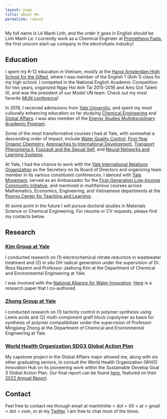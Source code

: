 ```yaml
---
layout: page
title: About Me
permalink: /about
---
```


My full name is Lê Mạnh Linh, and the order it goes in English should be Linh Manh Le. I currently work as a Chemical Engineer at [Prometheus Fuels](https://www.prometheusfuels.com), the first unicorn start-up company in the electrofuels industry!

## Education

I spent my K-12 education in Vietnam, mostly at the [Hanoi Amsterdam High School for the Gifted](http://www.hn-ams.edu.vn/en), where I was member of the English 1 (Anh 1) class for my high school. I competed in the National English Academic Competition for two years, organized Ngay Hoi Anh Tai 2015-2016 and Ams Got Talent IX, and was the president of our Model UN team. Check out my most favorite [MUN conference](https://ivmun.org/)!

In 2018, I received admissions from [Yale University](https://yale.edu), and spent my most culturally enhancing education so far studying [Chemical Engineering](https://seas.yale.edu/departments/chemical-and-environmental-engineering) and [Global Affairs](https://jackson.yale.edu/academics/the-global-affairs-major/). I was also member of the [Energy Studies Multidisciplinary Academic Program](https://earth.yale.edu/energy-studies).

Some of the most transformative courses I had at Yale, with somewhat a descending order of impact, include [Water Quality Control](https://courses.yale.edu/?details&srcdb=201903&crn=10995), [First-Year Organic Chemistry](https://courses.yale.edu/?details&srcdb=201803&crn=10629), [Approaches to International Development](https://courses.yale.edu/?details&srcdb=202001&crn=27688), [Transport Phenomena II](https://courses.yale.edu/?details&srcdb=202101&crn=21832), [Foucault and the Sexual Self](https://courses.yale.edu/?details&srcdb=202201&crn=23790), and [Neural Networks and Learning Systems](https://courses.yale.edu/?details&srcdb=202103&crn=11124).

At Yale, I had the chance to work with the [Yale International Relations Organization](https://www.yira.org) as the Secretary on its Board of Directors and organizing team member in its various constituent conferences. I danced with [Yale Movement](https://www.youtube.com/c/YaleMovement), served as an Ambassador for the [First-Generation Low-Income Community Initiative](https://fgli.yalecollege.yale.edu/), and mentored in multifarious courses across Mathematics, Economics, Engineering, and Vietnamese departments at the [Poorvu Center for Teaching and Learning](https://poorvucenter.yale.edu/course-based-peer-tutors).

At some point in the future I will pursue doctoral studies in Materials Science or Chemical Engineering. For resume or CV requests, please find my contacts below.

## Research

### [Kim Group at Yale](http://www.yaleseas.com/jaehongkim/)

I conducted research on (1) electrochemical nitrate reduction in wastewater treatment and (2) in situ OH radical generation under the supervision of Dr. Reza Nazemi and Professor Jaehong Kim at the Department of Chemical and Environmental Engineering at Yale.

I was involved with the [National Alliance for Water Innovation](https://www.nawihub.org/). [Here](https://pubs.acs.org/doi/10.1021/acsestengg.1c00282) is a research paper that I co-authored.

### [Zhong Group at Yale](https://zhongpolylab.yale.edu/)

I conducted research on (1) tacticity control in polymer synthesis using Lewis acids and (2) multi-component graft block copolymer as basis for synthesis of polymer compatibilizer under the supervision of Professor Mingjiang Zhong at the Department of Chemical and Environmental Engineering at Yale.

### [World Health Organization SDG3 Global Action Plan](https://www.who.int/initiatives/sdg3-global-action-plan)

My capstone project in the Global Affairs major allowed me, along with six other graduating seniors, to consult the World Health Organization (WHO) Innovation Hub on its pioneering work within the Sustainable Develop Goal 3 Global Action Plan. Our final report can be found [here](https://cdn.who.int/media/docs/default-source/global-action-plan/scaling-innovations-to-reach-sdg3-capstone-student-team.pdf?fbclid=IwAR3G4yuLqA3XJ31ffrn7JuOaMkOpmmRdOiRqp6jluij2ZBNPnwlf_ysVTfc), featured on their [2022 Annual Report](https://www.who.int/initiatives/sdg3-global-action-plan/progress-reports/2022?fbclid=IwAR3HnGl5e30LTyPyTho6Iv4DavEzT2Vgt8Y5gNroB_DIyPQ28fsyEPHgTeo).

## Contact

Feel free to contact me through email at manhlinhle &lt; dot &gt; 00 &lt; at &gt; gmail &lt; dot &gt; com, or at my [Twitter](http://twitter.com/Manh_Linh_Le). I am free to chat most of the times.